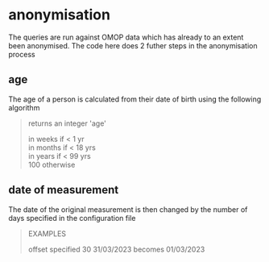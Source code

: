 # anonymisation

The queries are run against OMOP data which has already to an extent been anonymised. The code here does 2 futher steps in the anonymisation process

## age

The age of a person is calculated from their date of birth using the following algorithm


> returns an integer 'age'
> 
> in weeks if  < 1 yr                    
> in months if < 18 yrs                  
> in years if < 99 yrs                           
> 100 otherwise


## date of measurement 

The date of the original measurement is then changed by the number of days specified in the configuration file

> EXAMPLES
>
> offset specified 30  31/03/2023 becomes 01/03/2023